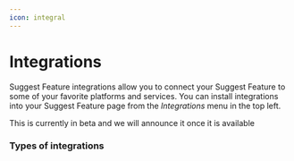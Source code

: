```yaml
---
icon: integral
---
```


# Integrations

Suggest Feature integrations allow you to connect your Suggest Feature to some of your favorite platforms and services. You can install integrations into your Suggest Feature page from the _Integrations_ menu in the top left.

This is currently in beta and we will announce it once it is available

### Types of integrations
